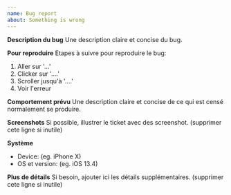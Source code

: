 ```yaml
---
name: Bug report
about: Something is wrong
---
```


**Description du bug**
Une description claire et concise du bug.

**Pour reproduire**
Etapes à suivre pour reproduire le bug:

1. Aller sur '...'
2. Clicker sur '....'
3. Scroller jusqu'à '....'
4. Voir l'erreur

**Comportement prévu**
Une description claire et concise de ce qui est censé normalement se produire.

**Screenshots**
Si possible, illustrer le ticket avec des screenshot. (supprimer cete ligne si inutile)

**Système**

- Device: (eg. iPhone X)
- OS et version: (eg. iOS 13.4)

**Plus de détails**
Si besoin, ajouter ici les détails supplémentaires. (supprimer cete ligne si inutile)
